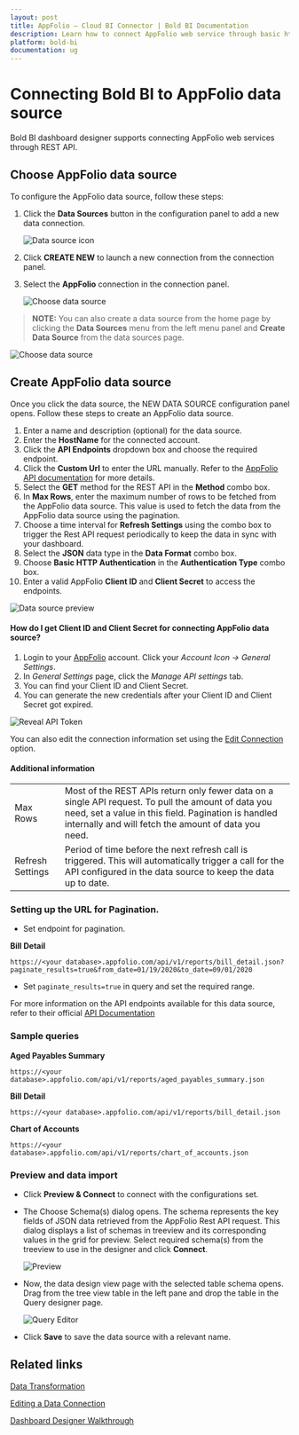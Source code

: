 ```yaml
---
layout: post
title: AppFolio – Cloud BI Connector | Bold BI Documentation
description: Learn how to connect AppFolio web service through basic http authentication with Bold BI Cloud and create data source.
platform: bold-bi
documentation: ug
---
```


# Connecting Bold BI to AppFolio data source
Bold BI dashboard designer supports connecting AppFolio web services through REST API. 

## Choose AppFolio data source

To configure the AppFolio data source, follow these steps:

1. Click the **Data Sources** button in the configuration panel to add a new data connection.

   ![Data source icon](/static/assets/working-with-datasource/data-connectors/images/common/DataSourcesIcon.png)

2. Click **CREATE NEW** to launch a new connection from the connection panel.
3. Select the **AppFolio** connection in the connection panel.

   ![Choose data source](/static/assets/working-with-datasource/data-connectors/images/AppFolio/ChooseDs.png)

> **NOTE:** You can also create a data source from the home page by clicking the **Data Sources** menu from the left menu panel and **Create Data Source** from the data sources page.

   ![Choose data source](/static/assets/working-with-datasource/data-connectors/images/AppFolio/ChooseDS_Server.png)

## Create AppFolio data source
Once you click the data source, the NEW DATA SOURCE configuration panel opens. Follow these steps to create an AppFolio data source.
1. Enter a name and description (optional) for the data source.
2. Enter the **HostName** for the connected account.
3. Click the **API Endpoints** dropdown box and choose the required endpoint.
4. Click the **Custom Url** to enter the URL manually. Refer to the [AppFolio API documentation](https://help.appfolio.com/s/article/Requesting-Data-from-AppFolio-Data-API-V1) for more details. 
5. Select the **GET** method for the REST API in the **Method** combo box.
6. In **Max Rows**, enter the maximum number of rows to be fetched from the AppFolio data source. This value is used to fetch the data from the AppFolio data source using the pagination.
7. Choose a time interval for **Refresh Settings** using the combo box to trigger the Rest API request periodically to keep the data in sync with your dashboard.  
8. Select the **JSON** data type in the **Data Format** combo box.
9. Choose **Basic HTTP Authentication** in the **Authentication Type** combo box.
10. Enter a valid AppFolio **Client ID** and **Client Secret** to access the endpoints.

![Data source preview](/static/assets/working-with-datasource/data-connectors/images/AppFolio/DataSourcesView.png)

#### How do I get Client ID and Client Secret for connecting AppFolio data source?

1. Login to your [AppFolio](https://www.appfolio.com/) account. Click your *Account Icon -> General Settings*.
2. In *General Settings* page, click the *Manage API settings* tab.
3. You can find your Client ID and Client Secret.
4. You can generate the new credentials after your Client ID and Client Secret got expired.

![Reveal API Token](/static/assets/working-with-datasource/data-connectors/images/AppFolio/AppfolioCredentials.png)

You can also edit the connection information set using the [Edit Connection](/working-with-data-source/editing-a-data-connection/) option.

#### Additional information
<table width="600">
<tr>
<td>
Max Rows
</td>
<td>
Most of the REST APIs return only fewer data on a single API request. To pull the amount of data you need, set a value in this field.  
Pagination is handled internally and will fetch the amount of data you need.
</td>
</tr>
<tr>
<td>
Refresh Settings
</td>
<td>
Period of time before the next refresh call is triggered. This will automatically trigger a call for the API configured in the data source to keep the data up to date.
</td>
</tr>
</table>

### Setting up the URL for Pagination.

* Set endpoint for pagination.

**Bill Detail**

`https://<your database>.appfolio.com/api/v1/reports/bill_detail.json?paginate_results=true&from_date=01/19/2020&to_date=09/01/2020`

* Set `paginate_results=true` in query and set the required range.

For more information on the API endpoints available for this data source, refer to their official [API Documentation](https://help.appfolio.com/s/article/Requesting-Data-from-AppFolio-Data-API-V1)

### Sample queries

**Aged Payables Summary**

`https://<your database>.appfolio.com/api/v1/reports/aged_payables_summary.json`

**Bill Detail**

`https://<your database>.appfolio.com/api/v1/reports/bill_detail.json`

**Chart of Accounts**

`https://<your database>.appfolio.com/api/v1/reports/chart_of_accounts.json`


### Preview and data import
* Click **Preview & Connect** to connect with the configurations set.
* The Choose Schema(s) dialog opens. The schema represents the key fields of JSON data retrieved from the AppFolio Rest API request. This dialog displays a list of schemas in treeview and its corresponding values in the grid for preview. Select required schema(s) from the treeview to use in the designer and click **Connect**.

   ![Preview](/static/assets/working-with-datasource/data-connectors/images/common/Preview.png)

* Now, the data design view page with the selected table schema opens. Drag from the tree view table in the left pane and drop the table in the Query designer page.

   ![Query Editor](/static/assets/working-with-datasource/data-connectors/images/common/QueryEditor.png)

* Click **Save** to save the data source with a relevant name.

## Related links
[Data Transformation](/working-with-data-source/transforming-data/joining-table/)

[Editing a Data Connection](/working-with-data-source/editing-a-data-connection/)   

[Dashboard Designer Walkthrough](/getting-started/creating-dashboard/)